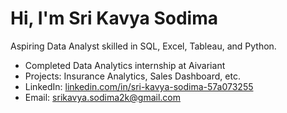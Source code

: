 # Hi, I'm Sri Kavya Sodima

Aspiring Data Analyst skilled in SQL, Excel, Tableau, and Python.

- Completed Data Analytics internship at Aivariant
- Projects: Insurance Analytics, Sales Dashboard, etc.
- LinkedIn: [linkedin.com/in/sri-kavya-sodima-57a073255](https://www.linkedin.com/in/sri-kavya-sodima-57a073255)
- Email: srikavya.sodima2k@gmail.com
